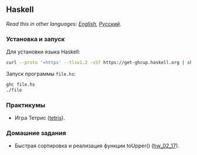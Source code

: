 ## Haskell

*Read this in other languages: [English](README.md), [Русский](README.ru.md).*

### Установка и запуск

Для установки языка Haskell:
```bash
curl --proto '=https' --tlsv1.2 -sSf https://get-ghcup.haskell.org | sh
```

Запуск программы `file.hs`:
```bash
ghc file.hs
./file
```

### Практикумы
- Игра Тетрис ([tetris](./tetris)).

### Домашние задания
- Быстрая сортировка и реализация функции toUpper() ([hw_02_17](./hw_02_17)).

